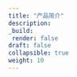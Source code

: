 ```yaml
---
title: "产品简介"
description:
_build:
 render: false 
draft: false
collapsible: true
weight: 10
---
```

